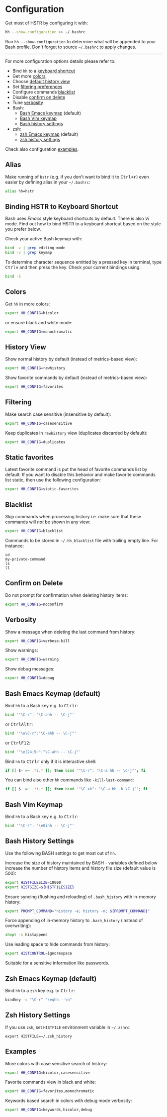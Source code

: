 # Configuration
Get most of HSTR by configuring it with:

```bash
hh --show-configuration >> ~/.bashrc
```

Run `hh --show-configuration` to determine what will be appended to your Bash profile. Don't forget
to source `~/.bashrc` to apply changes.

---

For more configuration options details please refer to:

* Bind `hh` to a [keyboard shortcut](#binding-hh-to-keyboard-shortcut)
* Get more [colors](#colors)
* Choose [default history view](#history-view)
* Set [filtering preferences](#filtering)
* Configure commands [blacklist](#blacklist)
* Disable [confirm on delete](#confirm-on-delete)
* Tune [verbosity](#verbosity)
* Bash:
    * [Bash Emacs keymap](#bash-emacs-keymap-default) (default)
    * [Bash Vim keymap](#bash-vim-keymap-default)
    * [Bash history settings](#bash-history-settings)
* zsh:
    * [zsh Emacs keymap](#zsh-emacs-keymap-default) (default)
    * [zsh history settings](#zsh-history-settings)

Check also configuration [examples](#examples).

## Alias
Make running of `hstr` (e.g. if you don't want to bind it to <kbd>Ctrl+r</kbd>)
even easier by defining alias in your `~/.bashrc`:

```bash
alias hh=hstr
```
## Binding HSTR to Keyboard Shortcut
Bash uses *Emacs* style keyboard shortcuts by default. There is
also *Vi* mode. Find out how to bind HSTR to a keyboard shortcut 
based on the style you prefer below.

Check your active Bash keymap with:

```bash
bind -v | grep editing-mode
bind -v | grep keymap
``` 

To determine character sequence emitted by a pressed key in 
terminal, type <kbd>Ctrl</kbd><kbd>v</kbd> and then press the key. Check your 
current bindings using:

```bash
bind -S
```


## Colors
Get `hh` in more colors:

```bash
export HH_CONFIG=hicolor
```

or ensure black and white mode:

```bash
export HH_CONFIG=monochromatic
```

## History View
Show normal history by default (instead of metrics-based view):

```bash
export HH_CONFIG=rawhistory
```

Show favorite commands by default (instead of metrics-based view):

```bash
export HH_CONFIG=favorites
```

## Filtering
Make search case sensitive (insensitive by default):

```bash
export HH_CONFIG=casesensitive
```

Keep duplicates in `rawhistory` view (duplicates discarded by default):

```bash
export HH_CONFIG=duplicates
```

## Static favorites
Latest favorite command is put the head of favorite commands list
by default. If you want to disable this behavior and make favorite
commands list static, then use the following configuration:

```bash
export HH_CONFIG=static-favorites
```
## Blacklist
Skip commands when processing history i.e. make sure that these commands
will *not* be shown in any view:

```bash
export HH_CONFIG=blacklist
```

Commands to be stored in `~/.hh_blacklist` file with trailing empty line. For instance:

```
cd
my-private-command
ls
ll
```

## Confirm on Delete
Do not prompt for confirmation when deleting history items:

```bash
export HH_CONFIG=noconfirm
```

## Verbosity
Show a message when deleting the last command from history:

```bash
export HH_CONFIG=verbose-kill
```

Show warnings:

```bash
export HH_CONFIG=warning
```

Show debug messages:

```bash
export HH_CONFIG=debug
```

## Bash Emacs Keymap (default)
Bind `hh` to a Bash key e.g. to <kbd>Ctrl</kbd><kbd>r</kbd>:

```bash
bind '"\C-r": "\C-ahh -- \C-j"'
```

or <kbd>Ctrl</kbd><kbd>Alt</kbd><kbd>r</kbd>:

```bash
bind '"\e\C-r":"\C-ahh -- \C-j"'
```

or <kbd>Ctrl</kbd><kbd>F12</kbd>:

```bash
bind '"\e[24;5~":"\C-ahh -- \C-j"'
```

Bind `hh` to <kbd>Ctrl</kbd><kbd>r</kbd> only if it is interactive shell:

```bash
if [[ $- =~ .*i.* ]]; then bind '"\C-r": "\C-a hh -- \C-j"'; fi
```

You can bind also other `hh` commands like `-kill-last-command`:

```bash
if [[ $- =~ .*i.* ]]; then bind '"\C-xk": "\C-a hh -k \C-j"'; fi
```

## Bash Vim Keymap
Bind `hh` to a Bash key e.g. to <kbd>Ctrl</kbd><kbd>r</kbd>:

```bash
bind '"\C-r": "\e0ihh -- \C-j"'
```


## Bash History Settings
Use the following BASH settings to get most out of `hh`.

Increase the size of history maintained by BASH - variables defined below increase the
number of history items and history file size (default value is 500):

```bash
export HISTFILESIZE=10000
export HISTSIZE=${HISTFILESIZE}
```

Ensure syncing (flushing and reloading) of `.bash_history` with in-memory
  history:

```bash
export PROMPT_COMMAND="history -a; history -n; ${PROMPT_COMMAND}"
```

Force appending of in-memory history to `.bash_history`
  (instead of overwriting):

```bash
shopt -s histappend
```

Use leading space to hide commands from history:

```bash
export HISTCONTROL=ignorespace
```

Suitable for a sensitive information like passwords.

## Zsh Emacs Keymap (default)
Bind `hh` to a `zsh` key e.g. to <kbd>Ctrl</kbd><kbd>r</kbd>:

```bash
bindkey -s "\C-r" "\eqhh --\n"
```


## Zsh History Settings
If you use `zsh`, set `HISTFILE` environment variable in `~/.zshrc`:

```
export HISTFILE=~/.zsh_history
```


## Examples
More colors with case sensitive search of history:

```bash
export HH_CONFIG=hicolor,casesensitive
```

Favorite commands view in black and white:

```bash
export HH_CONFIG=favorites,monochromatic
```

Keywords based search in colors with debug mode verbosity:

```bash
export HH_CONFIG=keywords,hicolor,debug
```

